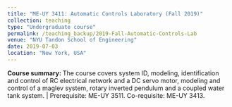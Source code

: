 ```yaml
---
title: "ME-UY 3411: Automatic Controls Laboratory (Fall 2019)"
collection: teaching
type: "Undergraduate course"
permalink: /teaching_backup/2019-Fall-Automatic-Controls-Lab
venue: "NYU Tandon School of Engineering"
date: 2019-07-03
location: "New York, USA"
---
```


<b>Course summary: </b>The course covers system ID, modeling, identification and control of RC electrical network and a DC servo motor, modeling and control of a maglev system, rotary inverted pendulum and a coupled water tank system. | Prerequisite: ME-UY 3511. Co-requisite: ME-UY 3413.

<!-- Heading 1
======

Heading 2
======

Heading 3
====== -->